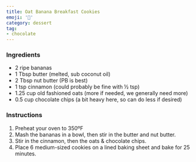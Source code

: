 ```yaml
---
title: Oat Banana Breakfast Cookies
emoji: '🍪'
category: dessert
tag:
- chocolate
---
```


### Ingredients

- 2 ripe bananas
- 1 Tbsp butter (melted, sub coconut oil)
- 2 Tbsp nut butter (PB is best)
- 1 tsp cinnamon (could probably be fine with ½ tsp)
- 1.25 cup old fashioned oats (more if needed, we generally need more)
- 0.5 cup chocolate chips (a bit heavy here, so can do less if desired)

### Instructions

1. Preheat your oven to 350ºF
2. Mash the bananas in a bowl, then stir in the butter and nut butter.
3. Stir in the cinnamon, then the oats & chocolate chips.
4. Place 6 medium-sized cookies on a lined baking sheet and bake for 25
   minutes.
